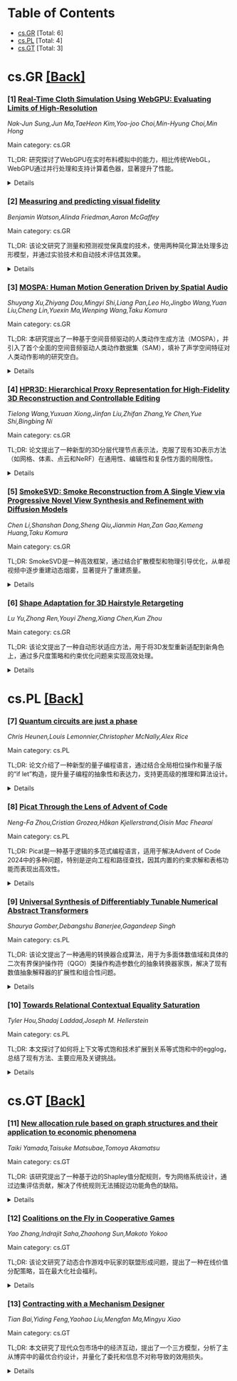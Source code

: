 <div id=toc></div>

# Table of Contents

- [cs.GR](#cs.GR) [Total: 6]
- [cs.PL](#cs.PL) [Total: 4]
- [cs.GT](#cs.GT) [Total: 3]


<div id='cs.GR'></div>

# cs.GR [[Back]](#toc)

### [1] [Real-Time Cloth Simulation Using WebGPU: Evaluating Limits of High-Resolution](https://arxiv.org/abs/2507.11794)
*Nak-Jun Sung,Jun Ma,TaeHeon Kim,Yoo-joo Choi,Min-Hyung Choi,Min Hong*

Main category: cs.GR

TL;DR: 研究探讨了WebGPU在实时布料模拟中的能力，相比传统WebGL，WebGPU通过并行处理和支持计算着色器，显著提升了性能。


<details>
  <summary>Details</summary>
Motivation: 传统WebGL方法因专注于图形渲染而非通用GPU操作，难以处理复杂的物理模拟。WebGPU提供了现代3D图形和计算能力，旨在改进这一问题。

Method: 研究在WebGPU框架下使用质点弹簧法实现了布料模拟系统，并集成了碰撞检测和响应处理。

Result: 实验表明，WebGPU在高分辨率模拟中显著优于WebGL，能够维持60fps的性能。此外，WebGPU能实时处理4K至100K布料节点与10万三角面模型的碰撞。

Conclusion: WebGPU在实时布料模拟中表现出色，同时也强调了平衡实时性能和真实渲染的重要性。

Abstract: This study explores the capabilities of WebGPU, an emerging web graphics
paradigm, for real-time cloth simulation. Traditional WebGL-based methods have
been in handling complex physical simulations due to their emphasis on graphics
rendering rather than general-purpose GPU (GPGPU) operations. WebGPU, designed
to provide modern 3D graphics and computational capabilities, offers
significant improvements through parallel processing and support for
computational shaders. In this work, we implemented a cloth simulation system
using the Mass-Spring Method within the WebGPU framework, integrating collision
detection and response handling with the 3D surface model. First, comparative
performance evaluations demonstrate that WebGPU substantially outperforms
WebGL, particularly in high-resolution simulations, maintaining 60 frames per
second (fps) even with up to 640K nodes. The second experiment aimed to
determine the real-time limitations of WebGPU and confirmed that WebGPU can
handle real-time collisions between 4K and 100k cloth node models and a 100K
triangle surface model in real-time. These experiments also highlight the
importance of balancing real-time performance with realistic rendering when
handling collisions between cloth models and complex 3D objects. Our source
code is available at https://github.com/nakjun/Cloth-Simulation-WebGPU

</details>


### [2] [Measuring and predicting visual fidelity](https://arxiv.org/abs/2507.11857)
*Benjamin Watson,Alinda Friedman,Aaron McGaffey*

Main category: cs.GR

TL;DR: 该论文研究了测量和预测视觉保真度的技术，使用两种简化算法处理多边形模型，并通过实验技术和自动技术评估其效果。


<details>
  <summary>Details</summary>
Motivation: 研究目的是探索如何有效测量和预测视觉保真度，尤其是在使用不同简化算法的多边形模型中。

Method: 使用两种模型简化算法生成不同保真度的多边形模型，分为动物和人造物品两类。通过命名时间、评分和偏好三种实验技术测量保真度变化，并尝试用基于图像和模型的自动技术预测实验结果。

Result: 实验方法对简化类型和程度敏感，但不同方法对物体类型的响应有差异。自动技术能较好预测评分，但对偏好和命名时间的预测效果较差。

Conclusion: 论文提出改进实验和自动技术的建议，以提升视觉保真度的测量和预测效果。

Abstract: This paper is a study of techniques for measuring and predicting visual
fidelity. As visual stimuli we use polygonal models, and vary their fidelity
with two different model simplification algorithms. We also group the stimuli
into two object types: animals and man made artifacts. We examine three
different experimental techniques for measuring these fidelity changes: naming
times, ratings, and preferences. All the measures were sensitive to the type of
simplification and level of simplification. However, the measures differed from
one another in their response to object type. We also examine several automatic
techniques for predicting these experimental measures, including techniques
based on images and on the models themselves. Automatic measures of fidelity
were successful at predicting experimental ratings, less successful at
predicting preferences, and largely failures at predicting naming times. We
conclude with suggestions for use and improvement of the experimental and
automatic measures of visual fidelity.

</details>


### [3] [MOSPA: Human Motion Generation Driven by Spatial Audio](https://arxiv.org/abs/2507.11949)
*Shuyang Xu,Zhiyang Dou,Mingyi Shi,Liang Pan,Leo Ho,Jingbo Wang,Yuan Liu,Cheng Lin,Yuexin Ma,Wenping Wang,Taku Komura*

Main category: cs.GR

TL;DR: 本研究提出了一种基于空间音频驱动的人类动作生成方法（MOSPA），并引入了首个全面的空间音频驱动人类动作数据集（SAM），填补了声学空间特征对人类动作影响的研究空白。


<details>
  <summary>Details</summary>
Motivation: 虚拟人类如何动态且真实地对多样化的听觉刺激做出反应是角色动画中的关键挑战，但目前相关研究仍较少，尤其是空间音频信号对动作的影响常被忽视。

Method: 研究开发了一个简单有效的基于扩散的生成框架（MOSPA），通过有效的融合机制捕捉身体动作与空间音频之间的关系。

Result: 实验表明，MOSPA能够根据不同的空间音频输入生成多样且真实的人类动作，并在任务中达到了最先进的性能。

Conclusion: 研究填补了空间音频驱动人类动作生成的数据集和方法空白，为未来相关研究提供了基础。模型和数据集将在接受后开源。

Abstract: Enabling virtual humans to dynamically and realistically respond to diverse
auditory stimuli remains a key challenge in character animation, demanding the
integration of perceptual modeling and motion synthesis. Despite its
significance, this task remains largely unexplored. Most previous works have
primarily focused on mapping modalities like speech, audio, and music to
generate human motion. As of yet, these models typically overlook the impact of
spatial features encoded in spatial audio signals on human motion. To bridge
this gap and enable high-quality modeling of human movements in response to
spatial audio, we introduce the first comprehensive Spatial Audio-Driven Human
Motion (SAM) dataset, which contains diverse and high-quality spatial audio and
motion data. For benchmarking, we develop a simple yet effective
diffusion-based generative framework for human MOtion generation driven by
SPatial Audio, termed MOSPA, which faithfully captures the relationship between
body motion and spatial audio through an effective fusion mechanism. Once
trained, MOSPA could generate diverse realistic human motions conditioned on
varying spatial audio inputs. We perform a thorough investigation of the
proposed dataset and conduct extensive experiments for benchmarking, where our
method achieves state-of-the-art performance on this task. Our model and
dataset will be open-sourced upon acceptance. Please refer to our supplementary
video for more details.

</details>


### [4] [HPR3D: Hierarchical Proxy Representation for High-Fidelity 3D Reconstruction and Controllable Editing](https://arxiv.org/abs/2507.11971)
*Tielong Wang,Yuxuan Xiong,Jinfan Liu,Zhifan Zhang,Ye Chen,Yue Shi,Bingbing Ni*

Main category: cs.GR

TL;DR: 论文提出了一种新型的3D分层代理节点表示法，克服了现有3D表示方法（如网格、体素、点云和NeRF）在通用性、编辑性和复杂性方面的局限性。


<details>
  <summary>Details</summary>
Motivation: 现有3D表示方法存在任务特异性、编辑复杂性和结构模糊性等问题，无法兼顾重建、生成、编辑和驱动等多种需求。

Method: 通过稀疏的分层组织（树结构）代理节点表示对象的形状和纹理，每个节点通过小型MLP隐式编码局部信息，并通过神经插值和轻量级解码实现高效查询。

Result: 实验表明，该方法在3D重建和编辑中表现出高效表达能力、高保真渲染质量和出色的可编辑性。

Conclusion: 提出的3D分层代理节点表示法在通用性、编辑性和复杂性之间取得了平衡，为3D表示提供了新的解决方案。

Abstract: Current 3D representations like meshes, voxels, point clouds, and NeRF-based
neural implicit fields exhibit significant limitations: they are often
task-specific, lacking universal applicability across reconstruction,
generation, editing, and driving. While meshes offer high precision, their
dense vertex data complicates editing; NeRFs deliver excellent rendering but
suffer from structural ambiguity, hindering animation and manipulation; all
representations inherently struggle with the trade-off between data complexity
and fidelity. To overcome these issues, we introduce a novel 3D Hierarchical
Proxy Node representation. Its core innovation lies in representing an object's
shape and texture via a sparse set of hierarchically organized
(tree-structured) proxy nodes distributed on its surface and interior. Each
node stores local shape and texture information (implicitly encoded by a small
MLP) within its neighborhood. Querying any 3D coordinate's properties involves
efficient neural interpolation and lightweight decoding from relevant nearby
and parent nodes. This framework yields a highly compact representation where
nodes align with local semantics, enabling direct drag-and-edit manipulation,
and offers scalable quality-complexity control. Extensive experiments across 3D
reconstruction and editing demonstrate our method's expressive efficiency,
high-fidelity rendering quality, and superior editability.

</details>


### [5] [SmokeSVD: Smoke Reconstruction from A Single View via Progressive Novel View Synthesis and Refinement with Diffusion Models](https://arxiv.org/abs/2507.12156)
*Chen Li,Shanshan Dong,Sheng Qiu,Jianmin Han,Zan Gao,Kemeng Huang,Taku Komura*

Main category: cs.GR

TL;DR: SmokeSVD是一种高效框架，通过结合扩散模型和物理引导优化，从单视视频中逐步重建动态烟雾，显著提升了重建质量。


<details>
  <summary>Details</summary>
Motivation: 由于稀疏视图覆盖导致3D信息严重不足，动态流体重建是一个长期存在的挑战性问题。现有方法在不适定条件下效率低下且效果有限。

Method: SmokeSVD首先使用扩散模型合成侧视图像，通过速度场指导生成一致的多视图像序列；随后通过迭代优化粗糙密度场，并最终利用Navier-Stokes方程重建精细密度场和速度场。

Result: 实验表明，SmokeSVD在定量和定性上均优于现有技术，实现了高质量的动态烟雾重建。

Conclusion: SmokeSVD通过结合生成能力和物理优化，有效解决了单视动态烟雾重建的挑战，显著提升了重建质量。

Abstract: Reconstructing dynamic fluids from sparse views is a long-standing and
challenging problem, due to the severe lack of 3D information from insufficient
view coverage. While several pioneering approaches have attempted to address
this issue using differentiable rendering or novel view synthesis, they are
often limited by time-consuming optimization and refinement processes under
ill-posed conditions. To tackle above challenges, we propose SmokeSVD, an
efficient and effective framework to progressively generate and reconstruct
dynamic smoke from a single video by integrating both the powerful generative
capabilities from diffusion models and physically guided consistency
optimization towards realistic appearance and dynamic evolution. Specifically,
we first propose a physically guided side-view synthesizer based on diffusion
models, which explicitly incorporates divergence and gradient guidance of
velocity fields to generate visually realistic and spatio-temporally consistent
side-view images frame by frame, significantly alleviating the ill-posedness of
single-view reconstruction without imposing additional constraints.
Subsequently, we determine a rough estimation of density field from the pair of
front-view input and side-view synthetic image, and further refine 2D blurry
novel-view images and 3D coarse-grained density field through an iterative
process that progressively renders and enhances the images from increasing
novel viewing angles, generating high-quality multi-view image sequences.
Finally, we reconstruct and estimate the fine-grained density field, velocity
field, and smoke source via differentiable advection by leveraging the
Navier-Stokes equations. Extensive quantitative and qualitative experiments
show that our approach achieves high-quality reconstruction and outperforms
previous state-of-the-art techniques.

</details>


### [6] [Shape Adaptation for 3D Hairstyle Retargeting](https://arxiv.org/abs/2507.12168)
*Lu Yu,Zhong Ren,Youyi Zheng,Xiang Chen,Kun Zhou*

Main category: cs.GR

TL;DR: 该论文提出了一种自动形状适应方法，用于将3D发型重新适配到新角色上，通过多尺度策略和约束优化问题来实现高效处理。


<details>
  <summary>Details</summary>
Motivation: 在游戏和VR应用中，为角色适配现有发型对艺术家来说是一项复杂且耗时的任务，因为需要保持复杂的头发几何形状和空间交互关系。

Method: 研究人员将适配过程表述为一个约束优化问题，并通过多尺度策略（从粗到细）计算头发丝的目标位置。此外，还提供了一种新的发际线编辑工具，通过基于物理的变形来重新分布发根。

Result: 通过定量和定性实验，在多种发型和角色上验证了该方法的有效性。

Conclusion: 该方法能够高效且灵活地实现3D发型的自动适配，并为用户提供了定制化的编辑工具。

Abstract: It is demanding to author an existing hairstyle for novel characters in games
and VR applications. However, it is a non-trivial task for artists due to the
complicated hair geometries and spatial interactions to preserve. In this
paper, we present an automatic shape adaptation method to retarget 3D
hairstyles. We formulate the adaptation process as a constrained optimization
problem, where all the shape properties and spatial relationships are converted
into individual objectives and constraints. To make such an optimization on
high-resolution hairstyles tractable, we adopt a multi-scale strategy to
compute the target positions of the hair strands in a coarse-to-fine manner.
The global solving for the inter-strands coupling is restricted to the coarse
level, and the solving for fine details is made local and parallel. In
addition, we present a novel hairline edit tool to allow for user customization
during retargeting. We achieve it by solving physics-based deformations of an
embedded membrane to redistribute the hair roots with minimal distortion. We
demonstrate the efficacy of our method through quantitative and qualitative
experiments on various hairstyles and characters.

</details>


<div id='cs.PL'></div>

# cs.PL [[Back]](#toc)

### [7] [Quantum circuits are just a phase](https://arxiv.org/abs/2507.11676)
*Chris Heunen,Louis Lemonnier,Christopher McNally,Alex Rice*

Main category: cs.PL

TL;DR: 论文介绍了一种新型的量子编程语言，通过结合全局相位操作和量子版的“if let”构造，提升量子编程的抽象性和表达力，支持更高级的推理和算法设计。


<details>
  <summary>Details</summary>
Motivation: 当前量子编程的抽象级别过低，类似于汇编语言的量子电路描述方式阻碍了扩展性、清晰度和高级推理支持。因此，需要更抽象和表达的量子编程构造。

Method: 提出了一种新型量子编程语言，结合全局相位操作和量子版“if let”构造，聚焦于特征分解、共轭和控制酉操作。同时实现了原型编译器，将语言转换为量子电路。

Result: 展示了语言的表达力，包括通用量子门集的推导、重要量子算法的自然表达（如Grover搜索算法、量子傅里叶变换等），并提供了基于范畴量子力学的语义解释。

Conclusion: 这种构造为量子编程提供了更抽象和结构化的方法，兼具原则性和实用性。

Abstract: Quantum programs today are written at a low level of abstraction - quantum
circuits akin to assembly languages - and even advanced quantum programming
languages essentially function as circuit description languages. This state of
affairs impedes scalability, clarity, and support for higher-level reasoning.
More abstract and expressive quantum programming constructs are needed.
  To this end, we introduce a novel yet simple quantum programming language for
generating unitaries from "just a phase"; we combine a (global) phase operation
that captures phase shifts with a quantum analogue of the "if let" construct
that captures subspace selection via pattern matching. This minimal language
lifts the focus from quantum gates to eigendecomposition, conjugation, and
controlled unitaries; common building blocks in quantum algorithm design.
  We demonstrate several aspects of the expressive power of our language in
several ways. Firstly, we establish that our representation is universal by
deriving a universal quantum gate set. Secondly, we show that important quantum
algorithms can be expressed naturally and concisely, including Grover's search
algorithm, Hamiltonian simulation, Quantum Fourier Transform, Quantum Signal
Processing, and the Quantum Eigenvalue Transformation. Furthermore, we give
clean denotational semantics grounded in categorical quantum mechanics.
Finally, we implement a prototype compiler that efficiently translates terms of
our language to quantum circuits, and prove that it is sound with respect to
these semantics. Collectively, these contributions show that this construct
offers a principled and practical step toward more abstract and structured
quantum programming.

</details>


### [8] [Picat Through the Lens of Advent of Code](https://arxiv.org/abs/2507.11731)
*Neng-Fa Zhou,Cristian Grozea,Håkan Kjellerstrand,Oisín Mac Fhearaí*

Main category: cs.PL

TL;DR: Picat是一种基于逻辑的多范式编程语言，适用于解决Advent of Code 2024中的多种问题，特别是逆向工程和路径查找，因其内置的约束求解和表格功能而表现出高效性。


<details>
  <summary>Details</summary>
Motivation: 本文旨在展示Picat作为一种多范式编程语言在解决特定类型问题（如逆向工程和路径查找）中的优势，尤其是在需要高效约束求解和表格功能的场景下。

Method: 论文通过解决Advent of Code 2024中的多个问题，展示了Picat的内置约束求解、模式匹配、回溯和动态表格功能如何实现简洁且高效的解决方案。

Result: 研究结果表明，Picat的SAT-based约束求解和表格功能能够以更简洁、声明式的方式高效解决问题，这些问题在命令式语言中需要更多努力才能实现。

Conclusion: Picat因其独特的功能在多范式编程中表现出色，特别适合需要高效约束求解和表格功能的复杂问题。

Abstract: Picat is a logic-based, multi-paradigm programming language that integrates
features from logic, functional, constraint, and imperative programming
paradigms. This paper presents solutions to several problems from the 2024
Advent of Code (AoC). While AoC problems are not designed for any specific
programming language, certain problem types, such as reverse engineering and
path-finding, are particularly well-suited to Picat due to its built-in
constraint solving, pattern matching, backtracking, and dynamic programming
with tabling. This paper demonstrates that Picat's features, especially its
SAT-based constraint solving and tabling, enable concise, declarative, and
highly efficient implementations of problems that would require significantly
more effort in imperative languages.

</details>


### [9] [Universal Synthesis of Differentiably Tunable Numerical Abstract Transformers](https://arxiv.org/abs/2507.11827)
*Shaurya Gomber,Debangshu Banerjee,Gagandeep Singh*

Main category: cs.PL

TL;DR: 该论文提出了一种通用的转换器合成算法，用于为多面体数值域和具体的二次有界保护操作符（QGO）类操作构造参数化的抽象转换器家族，解决了现有数值抽象解释器的扩展性和组合性问题。


<details>
  <summary>Details</summary>
Motivation: 现有的数值抽象解释器依赖于手工定制的、特定指令的转换器，缺乏跨域的通用算法，限制了扩展性、精确的组合推理能力以及下游任务的灵活性。

Method: 论文提出了一种通用转换器合成算法，用于构造参数化的抽象转换器家族，并引入了自适应梯度引导（AGG）程序，以高效探索转换器空间。

Result: USTAD框架实现了该算法，并在Zones、Octagons和Polyhedra三个数值抽象域中验证了其有效性，展示了显著的精度提升和可调性。

Conclusion: 论文的通用合成算法成功构建了跨域的抽象转换器家族，USTAD框架通过组合推理和梯度引导的转换器空间遍历，显著提升了分析精度。

Abstract: Numerical abstract interpretation is a widely used framework for the static
analysis of numerical programs. However, existing numerical abstract
interpreters rely on hand-crafted, instruction-specific transformers tailored
to each domain, with no general algorithm for handling common operations across
domains. This limits extensibility, prevents precise compositional reasoning
over instruction sequences, and forces all downstream tasks to use the same
fixed transformer regardless of their precision, efficiency, or task-specific
requirements. To address these limitations, we propose a universal transformer
synthesis algorithm that constructs a parametric family of sound abstract
transformers for any given polyhedral numerical domain and a concrete operator
from the class of Quadratic-Bounded Guarded Operators (QGO), which includes
both individual instructions and structured sequences. Each instantiation in
this family is sound by construction, enabling downstream analyses to adapt the
transformer to their particular needs. The space of transformers is
differentiable but complex. To efficiently explore this space of transformers,
we introduce the Adaptive Gradient Guidance (AGG) procedure, a gradient-guided
search strategy that steers the search process based on downstream analysis
objectives and runtime constraints. We implement these ideas in the USTAD
framework and evaluate their effectiveness across three numerical abstract
domains: Zones, Octagons, and Polyhedra. Our results demonstrate that the
universal synthesis algorithm successfully constructs sound families of
transformers across domains, and that USTAD achieves significant, tunable
precision gains over baselines by leveraging compositional reasoning and
efficient gradient-guided traversal of the transformer space.

</details>


### [10] [Towards Relational Contextual Equality Saturation](https://arxiv.org/abs/2507.11897)
*Tyler Hou,Shadaj Laddad,Joseph M. Hellerstein*

Main category: cs.PL

TL;DR: 本文探讨了如何将上下文等式饱和技术扩展到关系等式饱和中的egglog，总结了现有方法、主要应用及关键挑战。


<details>
  <summary>Details</summary>
Motivation: 现有的上下文等式饱和技术在程序优化中表现出强大能力，但如何将其与关系模型结合仍是一个未解决的问题。

Method: 作者通过总结现有上下文等式饱和的方法，并探讨其在egglog中的扩展，提出了一种结合关系模型的新途径。

Result: 研究指出了上下文等式饱和的主要应用领域，并识别了与关系模型结合时的关键挑战。

Conclusion: 本文为上下文等式饱和在关系模型中的应用提供了理论基础，并为未来的研究指明了方向。

Abstract: Equality saturation is a powerful technique for program optimization.
Contextual equality saturation extends this to support rewrite rules that are
conditioned on where a term appears in an expression. Existing work has brought
contextual reasoning to egg; in this paper, we share our ongoing work to extend
this to relational equality saturation in egglog. We summarize the existing
approaches to contextual equality saturation, outline its main applications,
and identify key challenges in combining this approach with relational models.

</details>


<div id='cs.GT'></div>

# cs.GT [[Back]](#toc)

### [11] [New allocation rule based on graph structures and their application to economic phenomena](https://arxiv.org/abs/2507.11808)
*Taiki Yamada,Taisuke Matsubae,Tomoya Akamatsu*

Main category: cs.GT

TL;DR: 该研究提出了一种基于边的Shapley值分配规则，专为网络系统设计，通过边集评估贡献，解决了传统规则无法捕捉边功能角色的缺陷。


<details>
  <summary>Details</summary>
Motivation: 传统分配规则（如Shapley和Myerson值）基于节点级别评估贡献，但未能充分反映边在供应链和数字平台等系统中的关键作用。

Method: 研究将特征函数从节点集转移到边集，提出基于边的Shapley值，保留了公平性和对称性等关键特性。

Result: 该框架在内容平台网络和供应链物流（SCL）应用中表现直观且结构一致，尤其在重叠路径、独占合同或成本敏感路径场景中。

Conclusion: 这一方法为具有复杂交互结构的合作场景提供了新的价值归因视角，并提供了分析现实经济和物流网络的实用工具。

Abstract: This study introduces the \emph{edge-based Shapley value}, a novel allocation
rule within cooperative game theory, specifically tailored for networked
systems, where value is generated through interactions represented by edges.
Traditional allocation rules, such as the Shapley and Myerson values, evaluate
player contributions based on node-level characteristics, or connected
components. However, these approaches often fail to adequately capture the
functional role of edges, which are crucial in systems such as supply chains
and digital platforms, where interactions, rather than individual agents, are
the primary drivers of value. Our edge-based Shapley value shifts the
characteristic function from node sets to edge sets, thereby enabling a more
granular and context-sensitive evaluation of the contributions. We establish
its theoretical foundations, demonstrate its relationship to classical
allocation rules, and show that it retains key properties such as fairness and
symmetry. To illustrate its applicability, we present two use cases: content
platform networks and supply chain logistics (SCL). In both cases, our method
produces intuitive and structurally consistent allocations, particularly in
scenarios with overlapping routes, exclusive contracts or cost-sensitive paths.
This framework offers a new perspective on value attribution in cooperative
settings with complex interaction structures and provides practical tools for
analyzing real-world economic and logistical networks.

</details>


### [12] [Coalitions on the Fly in Cooperative Games](https://arxiv.org/abs/2507.11883)
*Yao Zhang,Indrajit Saha,Zhaohong Sun,Makoto Yokoo*

Main category: cs.GT

TL;DR: 该论文研究了动态合作游戏中玩家的联盟形成问题，提出了一种在线价值分配策略，旨在最大化社会福利。


<details>
  <summary>Details</summary>
Motivation: 研究动机在于解决动态环境中玩家的联盟形成问题，并设计一种策略使玩家在贪婪行为下仍能最大化社会福利。

Method: 论文分析了单调且有界的合作游戏，提出了一种不可撤销的策略，并证明了其竞争比的上界，同时提出了一种接近最优的策略。

Result: 主要结果为不可撤销策略的竞争比上界为$\frac{3\mathsf{min}}{\mathsf{max}}$，并提出了一种竞争比为$\min\left\{\frac{1}{2}, \frac{3\mathsf{min}}{\mathsf{max}}\right\}$的策略。

Conclusion: 结论表明，即使在玩家行为贪婪的条件下，仍然可以设计出接近最优的策略来最大化社会福利。同时，论文还探讨了非不可撤销策略的局限性。

Abstract: In this work, we examine a sequential setting of a cooperative game in which
players arrive dynamically to form coalitions and complete tasks either
together or individually, depending on the value created. Upon arrival, a new
player as a decision maker faces two options: forming a new coalition or
joining an existing one. We assume that players are greedy, i.e., they aim to
maximize their rewards based on the information available at their arrival. The
objective is to design an online value distribution policy that incentivizes
players to form a coalition structure that maximizes social welfare. We focus
on monotone and bounded cooperative games. Our main result establishes an upper
bound of $\frac{3\mathsf{min}}{\mathsf{max}}$ on the competitive ratio for any
irrevocable policy (i.e., one without redistribution), and proposes a policy
that achieves a near-optimal competitive ratio of $\min\left\{\frac{1}{2},
\frac{3\mathsf{min}}{\mathsf{max}}\right\}$, where $\mathsf{min}$ and
$\mathsf{max}$ denote the smallest and largest marginal contribution of any
sub-coalition of players respectively. Finally, we also consider
non-irrevocable policies, with alternative bounds only when the number of
players is limited.

</details>


### [13] [Contracting with a Mechanism Designer](https://arxiv.org/abs/2507.12054)
*Tian Bai,Yiding Feng,Yaohao Liu,Mengfan Ma,Mingyu Xiao*

Main category: cs.GT

TL;DR: 本文研究了现代众包市场中的经济互动，提出了一个三方模型，分析了主从博弈中的最优合约设计，并量化了委托和信息不对称导致的效用损失。


<details>
  <summary>Details</summary>
Motivation: 研究现代众包市场中雇主、平台和工人之间的经济互动关系，揭示其复杂动态和激励机制。

Method: 引入三方模型（雇主、平台、工人），并通过扩展式Stackelberg博弈分析问题，提出虚拟价值定价法和线性合约优化方案。

Result: (1) 提出了虚拟价值定价法并证明线性合约最优；(2) 量化了委托和信息不对称的效用损失，定义了PoDM和PoA并给出了严格边界；(3) 在匿名定价机制下验证了结论；(4) 扩展到市场规模不确定的鲁棒框架。

Conclusion: 本文通过博弈论方法揭示了众包市场中的最优合约设计和激励机制，为市场参与者的决策提供了理论支持。

Abstract: This paper explores the economic interactions within modern crowdsourcing
markets. In these markets, employers issue requests for tasks, platforms
facilitate the recruitment of crowd workers, and workers complete tasks for
monetary rewards. Recognizing that these roles serve distinct functions within
the ecosystem, we introduce a three-party model that distinguishes among the
principal (the requester), the intermediary (the platform), and the pool of
agents (the workers). The principal, unable to directly engage with agents,
relies on the intermediary to recruit and incentivize them. This interaction
unfolds in two stages: first, the principal designs a profit-sharing contract
with the intermediary; second, the intermediary implements a mechanism to
select an agent to complete the delegated task.
  We analyze the proposed model as an extensive-form Stackelberg game. Our
contributions are fourfold: (1) We fully characterize the subgame perfect
equilibrium. In particular, we reduce the principal's contract design problem
to a novel auction-theoretic formulation we term virtual value pricing, and
reveals that linear contracts are optimal even when the task have multiple
outcomes and agents' cost distributions are asymmetric. (2) To quantify the
principal's utility loss from delegation and information asymmetry, we
introduce the price of double marginalization (PoDM) and the classical price of
anarchy (PoA), and derive tight or nearly tight bounds on both ratios under
regular and monotone hazard rate (MHR) distributions. (3) We further examine
these two ratios in a natural setting where the intermediary is restricted to
anonymous pricing mechanisms, and show that similar qualitative insights
continue to hold. (4) Finally, we extend our results on both ratios to a robust
framework that accommodates scenarios in which the principal lacks precise
information about the market size.

</details>
